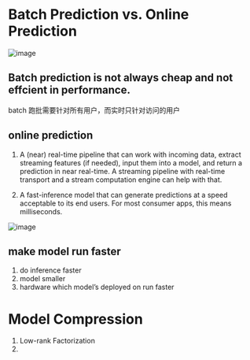 
# Batch Prediction vs. Online Prediction
![image](https://github.com/spevenhe/Study/assets/42630862/d31bb354-4e61-41a8-89d7-64d0851f525f)

## Batch prediction is not always cheap and not effcient in performance.

batch 跑批需要针对所有用户，而实时只针对访问的用户

## online prediction

1. A (near) real-time pipeline that can work with incoming data, extract streaming features (if needed), input them into a model, and return a prediction in near real-time. A streaming pipeline with real-time transport and a stream computation engine can help with that.

2. A fast-inference model that can generate predictions at a speed acceptable to its end users. For most consumer apps, this means milliseconds.

![image](https://github.com/spevenhe/Study/assets/42630862/d7166dd3-3a42-436a-a793-697788f4b31b)

## make model run faster

1. do inference faster
2. model smaller
3. hardware which model’s deployed on run faster


# Model Compression
1. Low-rank Factorization
2. 
